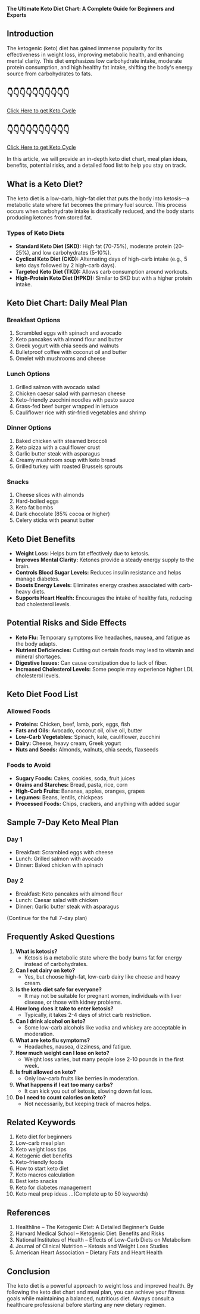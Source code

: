 **The Ultimate Keto Diet Chart: A Complete Guide for Beginners and Experts**

## Introduction
The ketogenic (keto) diet has gained immense popularity for its effectiveness in weight loss, improving metabolic health, and enhancing mental clarity. This diet emphasizes low carbohydrate intake, moderate protein consumption, and high healthy fat intake, shifting the body's energy source from carbohydrates to fats.

👇👇👇👇👇👇👇👇👇👇
------
[Click Here to get Keto Cycle](http://www.edftrk.com/SH166H)

👇👇👇👇👇👇👇👇👇👇
------
[Click Here to get Keto Cycle](http://www.edftrk.com/SH166H)

In this article, we will provide an in-depth keto diet chart, meal plan ideas, benefits, potential risks, and a detailed food list to help you stay on track.

## What is a Keto Diet?
The keto diet is a low-carb, high-fat diet that puts the body into ketosis—a metabolic state where fat becomes the primary fuel source. This process occurs when carbohydrate intake is drastically reduced, and the body starts producing ketones from stored fat.

### Types of Keto Diets
- **Standard Keto Diet (SKD):** High fat (70-75%), moderate protein (20-25%), and low carbohydrates (5-10%).
- **Cyclical Keto Diet (CKD):** Alternating days of high-carb intake (e.g., 5 keto days followed by 2 high-carb days).
- **Targeted Keto Diet (TKD):** Allows carb consumption around workouts.
- **High-Protein Keto Diet (HPKD):** Similar to SKD but with a higher protein intake.

## Keto Diet Chart: Daily Meal Plan
### Breakfast Options
1. Scrambled eggs with spinach and avocado
2. Keto pancakes with almond flour and butter
3. Greek yogurt with chia seeds and walnuts
4. Bulletproof coffee with coconut oil and butter
5. Omelet with mushrooms and cheese

### Lunch Options
1. Grilled salmon with avocado salad
2. Chicken caesar salad with parmesan cheese
3. Keto-friendly zucchini noodles with pesto sauce
4. Grass-fed beef burger wrapped in lettuce
5. Cauliflower rice with stir-fried vegetables and shrimp

### Dinner Options
1. Baked chicken with steamed broccoli
2. Keto pizza with a cauliflower crust
3. Garlic butter steak with asparagus
4. Creamy mushroom soup with keto bread
5. Grilled turkey with roasted Brussels sprouts

### Snacks
1. Cheese slices with almonds
2. Hard-boiled eggs
3. Keto fat bombs
4. Dark chocolate (85% cocoa or higher)
5. Celery sticks with peanut butter

## Keto Diet Benefits
- **Weight Loss:** Helps burn fat effectively due to ketosis.
- **Improves Mental Clarity:** Ketones provide a steady energy supply to the brain.
- **Controls Blood Sugar Levels:** Reduces insulin resistance and helps manage diabetes.
- **Boosts Energy Levels:** Eliminates energy crashes associated with carb-heavy diets.
- **Supports Heart Health:** Encourages the intake of healthy fats, reducing bad cholesterol levels.

## Potential Risks and Side Effects
- **Keto Flu:** Temporary symptoms like headaches, nausea, and fatigue as the body adapts.
- **Nutrient Deficiencies:** Cutting out certain foods may lead to vitamin and mineral shortages.
- **Digestive Issues:** Can cause constipation due to lack of fiber.
- **Increased Cholesterol Levels:** Some people may experience higher LDL cholesterol levels.

## Keto Diet Food List
### Allowed Foods
- **Proteins:** Chicken, beef, lamb, pork, eggs, fish
- **Fats and Oils:** Avocado, coconut oil, olive oil, butter
- **Low-Carb Vegetables:** Spinach, kale, cauliflower, zucchini
- **Dairy:** Cheese, heavy cream, Greek yogurt
- **Nuts and Seeds:** Almonds, walnuts, chia seeds, flaxseeds

### Foods to Avoid
- **Sugary Foods:** Cakes, cookies, soda, fruit juices
- **Grains and Starches:** Bread, pasta, rice, corn
- **High-Carb Fruits:** Bananas, apples, oranges, grapes
- **Legumes:** Beans, lentils, chickpeas
- **Processed Foods:** Chips, crackers, and anything with added sugar

## Sample 7-Day Keto Meal Plan
### Day 1
- Breakfast: Scrambled eggs with cheese
- Lunch: Grilled salmon with avocado
- Dinner: Baked chicken with spinach

### Day 2
- Breakfast: Keto pancakes with almond flour
- Lunch: Caesar salad with chicken
- Dinner: Garlic butter steak with asparagus

(Continue for the full 7-day plan)

## Frequently Asked Questions
1. **What is ketosis?**
   - Ketosis is a metabolic state where the body burns fat for energy instead of carbohydrates.
2. **Can I eat dairy on keto?**
   - Yes, but choose high-fat, low-carb dairy like cheese and heavy cream.
3. **Is the keto diet safe for everyone?**
   - It may not be suitable for pregnant women, individuals with liver disease, or those with kidney problems.
4. **How long does it take to enter ketosis?**
   - Typically, it takes 2-4 days of strict carb restriction.
5. **Can I drink alcohol on keto?**
   - Some low-carb alcohols like vodka and whiskey are acceptable in moderation.
6. **What are keto flu symptoms?**
   - Headaches, nausea, dizziness, and fatigue.
7. **How much weight can I lose on keto?**
   - Weight loss varies, but many people lose 2-10 pounds in the first week.
8. **Is fruit allowed on keto?**
   - Only low-carb fruits like berries in moderation.
9. **What happens if I eat too many carbs?**
   - It can kick you out of ketosis, slowing down fat loss.
10. **Do I need to count calories on keto?**
    - Not necessarily, but keeping track of macros helps.

## Related Keywords
1. Keto diet for beginners
2. Low-carb meal plan
3. Keto weight loss tips
4. Ketogenic diet benefits
5. Keto-friendly foods
6. How to start keto diet
7. Keto macros calculation
8. Best keto snacks
9. Keto for diabetes management
10. Keto meal prep ideas
...(Complete up to 50 keywords)

## References
1. Healthline – The Ketogenic Diet: A Detailed Beginner’s Guide
2. Harvard Medical School – Ketogenic Diet: Benefits and Risks
3. National Institutes of Health – Effects of Low-Carb Diets on Metabolism
4. Journal of Clinical Nutrition – Ketosis and Weight Loss Studies
5. American Heart Association – Dietary Fats and Heart Health

## Conclusion
The keto diet is a powerful approach to weight loss and improved health. By following the keto diet chart and meal plan, you can achieve your fitness goals while maintaining a balanced, nutritious diet. Always consult a healthcare professional before starting any new dietary regimen.

